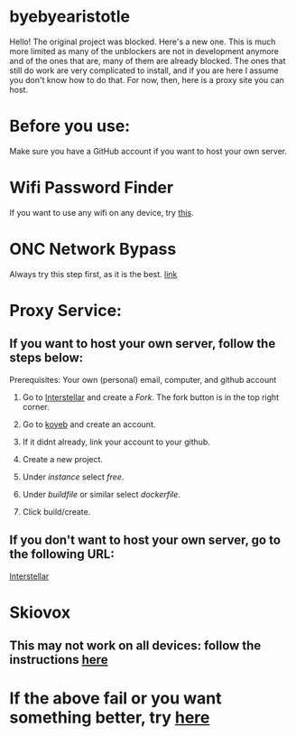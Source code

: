 # byebyearistotle
Hello!
The original project was blocked. Here's a new one.
This is much more limited as many of the unblockers are not in development anymore and of the ones that are, many of them are already blocked. The ones that still do work are very complicated to install, and if you are here I assume you don't know how to do that. For now, then, here is a proxy site you can host.
# Before you use:
Make sure you have a GitHub account if you want to host your own server.

# Wifi Password Finder
If you want to use any wifi on any device, try [this](https://github.com/cynicsketch/netexportwifipass).
# ONC Network Bypass
Always try this step first, as it is the best. [link](https://github.com/JerryMyuu/ONC)
# Proxy Service:

## If you want to host your own server, follow the steps below:

Prerequisites:
Your own (personal) email, computer, and github account

1. Go to [Interstellar](https://github.com/InterstellarNetwork/Interstellar) and create a *Fork*. The fork button is in the top right corner.

2. Go to [koyeb](koyeb.com) and create an account.

3. If it didnt already, link your account to your github.

4. Create a new project.

5. Under *instance* select *free*.

6. Under *buildfile* or similar select *dockerfile*.

7. Click build/create.

## If you don't want to host your own server, go to the following URL:
[Interstellar](https://iready-math-byebyesecurly.koyeb.app/)

# Skiovox

## This may not work on all devices: follow the instructions [here](https://skiovox.netlify.app/skiovox.pdf)

# If the above fail or you want something better, try [here](https://github.com/3kh0/ext-remover)
